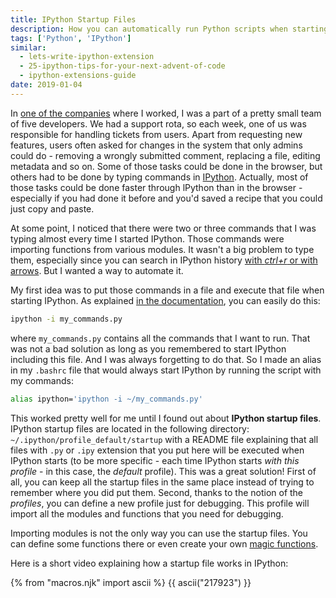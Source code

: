 ```yaml
---
title: IPython Startup Files
description: How you can automatically run Python scripts when starting IPython and why this can be useful?
tags: ['Python', 'IPython']
similar:
  - lets-write-ipython-extension
  - 25-ipython-tips-for-your-next-advent-of-code
  - ipython-extensions-guide
date: 2019-01-04
---
```


In [one of the companies](https://home.cern) where I worked, I was a part of a pretty small team of five developers. We had a support rota, so each week, one of us was responsible for handling tickets from users. Apart from requesting new features, users often asked for changes in the system that only admins could do - removing a wrongly submitted comment, replacing a file, editing metadata and so on. Some of those tasks could be done in the browser, but others had to be done by typing commands in [IPython](https://ipython.org). Actually, most of those tasks could be done faster through lPython than in the browser - especially if you had done it before and you'd saved a recipe that you could just copy and paste.

At some point, I noticed that there were two or three commands that I was typing almost every time I started IPython. Those commands were importing functions from various modules. It wasn't a big problem to type them, especially since you can search in IPython history [with *ctrl+r* or with arrows](https://ipython.readthedocs.io/en/stable/interactive/reference.html?#search-command-history). But I wanted a way to automate it.

My first idea was to put those commands in a file and execute that file when starting IPython. As explained [in the documentation](https://ipython.readthedocs.io/en/stable/interactive/reference.html#command-line-usage), you can easily do this:

```bash
ipython -i my_commands.py
```

where `my_commands.py` contains all the commands that I want to run. That was not a bad solution as long as you remembered to start IPython including this file. And I was always forgetting to do that. So I made an alias in my `.bashrc` file that would always start IPython by running the script with my commands:

```bash
alias ipython='ipython -i ~/my_commands.py'
```

This worked pretty well for me until I found out about **IPython startup files**. IPython startup files are located in the following directory: `~/.ipython/profile_default/startup` with a README file explaining that all files with `.py` or `.ipy` extension that you put here will be executed when IPython starts (to be more specific - each time IPython starts *with this profile* - in this case, the *default* profile). This was a great solution! First of all, you can keep all the startup files in the same place instead of trying to remember where you did put them. Second, thanks to the notion of the *profiles*, you can define a new profile just for debugging. This profile will import all the modules and functions that you need for debugging.

Importing modules is not the only way you can use the startup files. You can define some functions there or even create your own [magic functions](https://ipython.readthedocs.io/en/stable/interactive/magics.html).

Here is a short video explaining how a startup file works in IPython:

{% from "macros.njk" import ascii %}
{{ ascii("217923") }}
